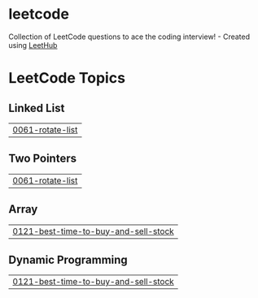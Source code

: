 # leetcode
Collection of LeetCode questions to ace the coding interview! - Created using [LeetHub](https://github.com/QasimWani/LeetHub)

<!---LeetCode Topics Start-->
# LeetCode Topics
## Linked List
|  |
| ------- |
| [0061-rotate-list](https://github.com/jvaughn1230/leetcode/tree/master/0061-rotate-list) |
## Two Pointers
|  |
| ------- |
| [0061-rotate-list](https://github.com/jvaughn1230/leetcode/tree/master/0061-rotate-list) |
## Array
|  |
| ------- |
| [0121-best-time-to-buy-and-sell-stock](https://github.com/jvaughn1230/leetcode/tree/master/0121-best-time-to-buy-and-sell-stock) |
## Dynamic Programming
|  |
| ------- |
| [0121-best-time-to-buy-and-sell-stock](https://github.com/jvaughn1230/leetcode/tree/master/0121-best-time-to-buy-and-sell-stock) |
<!---LeetCode Topics End-->